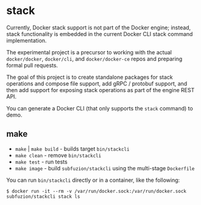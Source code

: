 # stack

Currently, Docker stack support is not part of the Docker engine; instead, stack
functionality is embedded in the current Docker CLI stack command implementation. 

The experimental project is a precursor to working with the actual `docker/docker`,
`docker/cli`, and `docker/docker-ce` repos and preparing formal pull requests.

The goal of this project is to create standalone packages for stack operations and
compose file support, add gRPC / protobuf support, and then add support for exposing
stack operations as part of the engine REST API.

You can generate a Docker CLI (that only supports the `stack` command) to demo.

## make

* `make` | `make build` - builds target `bin/stackcli`
* `make clean` - remove `bin/stackcli`
* `make test` - run tests
* `make image` - build `subfuzion/stackcli` using the multi-stage `Dockerfile`

You can run `bin/stackcli` directly or in a container, like the following:

    $ docker run -it --rm -v /var/run/docker.sock:/var/run/docker.sock subfuzion/stackcli stack ls
